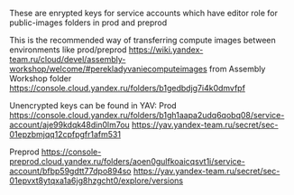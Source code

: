These are enrypted keys for service accounts
which have editor role for public-images folders in prod and preprod

This is the recommended way of transferring compute images between environments like prod/preprod
https://wiki.yandex-team.ru/cloud/devel/assembly-workshop/welcome/#perekladyvaniecomputeimages
from Assembly Workshop folder
https://console.cloud.yandex.ru/folders/b1gedbdjg7i4k0dmvfpf

Unencrypted keys can be found in YAV:
Prod
https://console.cloud.yandex.ru/folders/b1gh1aapa2udq6qobq08/service-account/aje99kdqk48din0lm7ou
https://yav.yandex-team.ru/secret/sec-01epzbmjqq12cpfpgfr1afm531

Preprod
https://console-preprod.cloud.yandex.ru/folders/aoen0gulfkoaicqsvt1i/service-account/bfbp59gdtt77dpo894so
https://yav.yandex-team.ru/secret/sec-01epvxt8ytqxa1a6jg8hzgcht0/explore/versions
